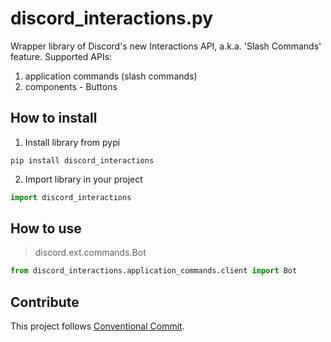 # discord_interactions.py
Wrapper library of Discord's new Interactions API, a.k.a. 'Slash Commands' feature.
Supported APIs:
1. application commands (slash commands)
2. components - Buttons

## How to install
1. Install library from pypi
```shell
pip install discord_interactions
```
2. Import library in your project
```python
import discord_interactions
```

## How to use
> discord.ext.commands.Bot

```python
from discord_interactions.application_commands.client import Bot
```

## Contribute
This project follows [Conventional Commit](https://www.conventionalcommits.org/en/v1.0.0/).
